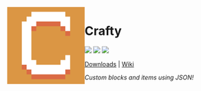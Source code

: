 <img src="icon.png" align="left" width="180px"/>

# Crafty

![](https://img.shields.io/github/license/Juuxel/Crafty.svg) ![](https://img.shields.io/github/release/Juuxel/Crafty.svg) ![](https://img.shields.io/badge/minecraft-1.14-blueviolet.svg)

[Downloads](https://github.com/Juuxel/Crafty/releases) | [Wiki](https://github.com/Juuxel/Crafty/wiki)

*Custom blocks and items using JSON!*
